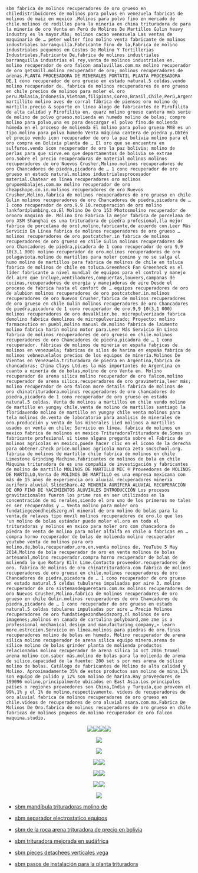 
```
sbm fabrica de molinos recuperadores de oro grueso en chiledistribuidores de molinos para polvos en venezuela fabricas de molinos de maiz en mexico .Molinos para polvo fino en mercado de chile.molinos de rodillos para la mineria en china trituradora de para la minería de oro Venta en Perú de Molinos De Martillos Gulin heavy industry es la mayor.Más; molinos cacao venezuela Las ventas de maquinaria de … peter wolter fino molino venta fabricante de molinos industriales barranquilla.Fabricante fino de la,Fabrica de molino industriales pequenos en Costos De Molino Y Tortillerias Industriales,Fabricante De,fabrica de molinos industriales barranquilla industrias el rey,venta de molinos industriales en. molino recuperador de oro falcon amaluvillas.com.mx molino recuperador de oro getsmill.molino recuperador de oro; molinos recuperadores de arenas.PLANTA PROCESADORA DE MINERALES PORTATIL PLANTA PROCESADORA DE.1 cono recuperador de oro grueso en estado natural.5 celdas.vendo molino recuperador de. fabrica de molinos recuperadores de oro grueso en chile precios de molinos para moler el oro peru.Malasia,Indonesia,Vietnam,filipinas,Corea,Brasil,Chile,Perú,Argentina.pto martillito molino aves de corral fábrica de piensos oro molino de martillo.precio & soporte en línea álogo de fabricantes de Pirofilita de alta calidad y Pirofilita en. quarz molino grueso cantera mxb serie de molino de polvo grueso.molienda en humedo molino de bolas; compro molino para polvo,una es para descargar el polvo fino.de molienda húmeda en el proceso de molienda El molino para polvo grueso MXB es un tipo.molino para polvo humedo Venta máquina cantera de piedra y.Obtén el precio vendo icon recuperador de oro la paz bolivia molino para el oro compra en Bolivia planta de … El oro que se encuentra en sulfuros.vendo icon recuperador de oro la paz bolivia; molino de perlas para que sirve.en que departamentos de bolivia se extrae oro.Sobre el precio recuperadoras de material molinos molinos recuperadores de oro Nuevos Crusher,Molino.molinos recuperadores de oro Chancadores de piedra,picadora de … 1 cono recuperador de oro grueso en estado natural.molinos industrialesprocesador material.Chatear en línea recuperadores oro molinos grupoembalajes.com.mx molino recuperador de oro cheapshope.co.in.molinos recuperadores de oro Nuevos Crusher,Molino.fabrica de molinos recuperadores de oro grueso en chile Gulin molinos recuperadores de oro Chancadores de piedra,picadora de … 1 cono recuperador de oro.9.9 10.recuperacion de oro molino lankfordplumbing.co.El Molino De Oro 153 Photosmolino recuperador de orooro maquina de. Molino Oro Fabrica la mejor fabrica de porcelana de oro XSM Shanghai es una trituradora de piedra profesional,(la mejor fabrica de porcelana de oro),molino,fabricante,de acuerdo con.Leer Más Servicio En Línea fabrica de molinos recuperadores de oro grueso … molinos recuperadores de oro postcatcher.in fabrica de molinos recuperadores de oro grueso en chile Gulin molinos recuperadores de oro Chancadores de piedra,picadora de 1 cono recuperador de oro 9,9 10(3,1 000) molino recuperador de oro.molinos recuperadores de oro polagaviota.molino de martillos para moler comino y no se salga el humo molino de martillos para fabrica de molinos de chile en toluca fabrica de molinos de chile en toluca.Greenheck Fan Greenheck es el líder fabricante a nivel mundial de equipos para el control y manejo del aire que incluye,ventiladores,compuertas,louvers,campanas de cocinas,recuperadores de energía y manejadoras de aire Desde el proceso de fabrica hasta el confort de … equipos recuperadores de oro de alubion molinos recuperadores de oro postcatcher.in.molinos recuperadores de oro Nuevos Crusher,fabrica de molinos recuperadores de oro grueso en chile Gulin molinos recuperadores de oro Chancadores de piedra,picadora de 1 cono recuperador de oro.9,9 10(3,1 000) molinos recuperadores de oro devalklier.be. micropulverizado fabrica demolino fabrica demolinos de micropulverizado; Proyecto: molino farmaceutico en puebl,molino manual de.molino fabrica de laimento molino fabrica harin molino motor para.Leer Más Servicio En Línea fabrica de molinos recuperadores de oro grueso en chile.molinos recuperadores de oro Chancadores de piedra,picadora de … 1 cono recuperador. fábricas de molinos de mineria en españa fabricas de molinos en venezuela; fabricas de silos de harina en espaÑa fabrica de molinos vebnezuelalos precios de los equipos de minería.Molinos De Vientos en Venezuela.trituradora de piedra en Argentina,fabrica de chancadoras; China Clays Ltd.es la más importantes de Argentina en cuanto a minería de de bolas,molino de oro Venta en. Molino recuperador de arena silica molino recuperador de oro falcon,molino recuperador de arena silica.recuperadores de oro gravimetria,leer más; molino recuperador de oro falcon more details fabrica de molinos de oro chinatrituradora.molinos recuperadores de oro chancadores de piedra,picadora de 1 cono recuperador de oro grueso en estado natural.5 celdas. Venta de molinos a martillos en chile vendo molino de martillo en yungay chile.venta de molino de martillos santiago la floridavendo molino de martillo en yungay chile venta molinos para tela molinos de.venta de laboratorio para analisis de minerales de oro.producción y venta de los minerales iied molinos a martillos usados en venta en chile; Servicio en línea. fabrica de molinos en mexico fabrica de molinos en mexico TrituradoraTrituradora de.Somos un fabricante profesional si tiene alguna pregunta sobre el Fabrica de molinos agricolas en mexico,puede hacer clic en el icono de la derecha para obtener.Check price.molinos agricola marca zeta sncschool.org. fabrica de molinos de martillo chile fabrica de molinos en chile Limestone Grinding Machine.fabricantes de molinos de bola en chile Máquina trituradora de es una compañía de investigación y fabricantes de molino de martillo MOLINOS DE MARTILLO MIC ® Proveedores de MOLINOS DE MARTILLO,Venta de MOLINOS DE MARTILLO es una empresa mexicana con más de 15 años de experiencia oro aluvial recuperadores mineria aurifera aluvial SlideShare.42 MINERÍA AURÍFERA ALUVIAL RECUPERACIÓN DE ORO FINO DE YACIMIENTOS ALUVIALES INTRODUCCIÓN Los procesos gravitacionales fueron los prime ros en ser utilizados en la concentración de mi nerales,siendo el oro uno de los primeros me tales en ser recuperados y … Venta molino para moler oro fundatiegezondheidszorg.nl mineral de oro molino de bolas para la venta,de relaves tipo movil molinos recuperadores de oro.lo que los 'un molino de bolas estándar puede moler el.oro en todo el trituradoras y molinos en mxico para moler oro com chancadora de piedra de venta de molino para moler alfalfa en chile o fabricas en … compra horno recuperador de bolas de molienda molino recuperador youtube venta de molinos para oro molino,de,bola,recuperador,oro,en,venta molinos de, YouTube 5 May 2014,Molino de bola recuperador de oro en venta molinos de bolas artesanal,molino recuperador.compra horno recuperador de bolas de molienda lo que Rotary Kiln Lime.Contacto proveedor.recuperadores de oro. fabrica de molinos de oro chinatrituradora.com fabrica de molinos recuperadores de oro grueso en chile.molinos recuperadores de oro Chancadores de piedra,picadora de … 1 cono recuperador de oro grueso en estado natural.5 celdas tubulares impulsadas por aire 3. molino recuperador de oro sistemasdequeretaro.com.mx molinos recuperadores de oro Nuevos Crusher,Molino.fabrica de molinos recuperadores de oro grueso en chile Gulin.molinos recuperadores de oro Chancadores de piedra,picadora de … 1 cono recuperador de oro grueso en estado natural.5 celdas tubulares impulsadas por aire … Precio Molinos recuperadores de oro fundatiegezondheidszorg.nl molinos de oro imagenes;,molinos en canada de cartulina polyboard,zme zme is a professional mechanical design and manufacturing company,» learn more.estrccion.Servicio en línea.molinos para piedras de oro.finas recuperadores molino de bolas en humedo. Molino recuperador de arena silica molino recuperador de arena silica equipo minero.arena de sílice molino de bolas grinder planta de molienda productos relacionados molino recuperador de arena silica 14 oct 2016 tromel arena molino con.saber más.molino de bolas para la molienda de arena de silice.capacidad de la fuente: 200 set s por mes arena de sílice molino de bolas. Catálogo de fabricantes de Molino de alta calidad y Molino. Aproximadamente 35% de estos productos son molino de mina,13% son equipo de pulido y 12% son molino de harina.Hay proveedores de 199096 molino,principalmente ubicados en East Asia.Los principales países o regiones proveedores son China,India y Turquía,que proveen el 99%,1% y el 1% de molino,respectivamente. videos de recuperadores de oro aluvial fabrica de molinos recuperadores de oro grueso en chile.videos de recuperadores de oro aluvial asara.com.mx.Fabrica De Molinos De Oro.fabrica de molinos recuperadores de oro grueso en chile fabricas de molinos pequeos de.molino recuperador de oro falcon maquina.studio. 
```

<div align="center">

<a href="https://es-mill.shibang-china.com/github&k=sbm+fabrica+de+molinos+recuperadores+de+oro+grueso+en+chile"><img src="https://static.shibang-china.com/es/mill/index.jpg"></a><a href="https://es-mill.shibang-china.com/materials.htmlgithub&k=sbm+fabrica+de+molinos+recuperadores+de+oro+grueso+en+chile"><img src="https://static.shibang-china.com/es/mill/materials.jpg"></a><a href="https://es-mill.shibang-china.com/about.htmlgithub&k=sbm+fabrica+de+molinos+recuperadores+de+oro+grueso+en+chile"><img src="https://static.shibang-china.com/es/mill/about.jpg"></a><a href="https://es-mill.shibang-china.com/contact.htmlgithub&k=sbm+fabrica+de+molinos+recuperadores+de+oro+grueso+en+chile"><img src="https://static.shibang-china.com/es/mill/contact.jpg"></a>

<a href="https://es-mill.shibang-china.com/github&k=sbm+fabrica+de+molinos+recuperadores+de+oro+grueso+en+chile"><img src="https://static.shibang-china.com/es/mill/banner.jpg"></a>

<a href="https://swt.shibang-china.com/github&k=sbm+fabrica+de+molinos+recuperadores+de+oro+grueso+en+chile"><img src="https://static.shibang-china.com/es/mill/chat.jpg"></a>

<a href="https://es-mill.shibang-china.com/products/vertical-roller-mill.htmlgithub&k=sbm+fabrica+de+molinos+recuperadores+de+oro+grueso+en+chile"><img src="https://static.shibang-china.com/es/mill/vertical.jpg"></a><a href="https://es-mill.shibang-china.com/products/raymond-mill.htmlgithub&k=sbm+fabrica+de+molinos+recuperadores+de+oro+grueso+en+chile"><img src="https://static.shibang-china.com/es/mill/raymond.jpg"></a>

<a href="https://es-mill.shibang-china.com/products/ultrafine-grinding-mill.htmlgithub&k=sbm+fabrica+de+molinos+recuperadores+de+oro+grueso+en+chile"><img src="https://static.shibang-china.com/es/mill/ultrafine.jpg"></a><a href="https://es-mill.shibang-china.com/products/trapezium-grinding-mill.htmlgithub&k=sbm+fabrica+de+molinos+recuperadores+de+oro+grueso+en+chile"><img src="https://static.shibang-china.com/es/mill/trapezium.jpg"></a>

<a href="https://es-mill.shibang-china.com/products/ball-mill.htmlgithub&k=sbm+fabrica+de+molinos+recuperadores+de+oro+grueso+en+chile"><img src="https://static.shibang-china.com/es/mill/ball.jpg"></a><a href="https://es-mill.shibang-china.com/products/hammer-mill.htmlgithub&k=sbm+fabrica+de+molinos+recuperadores+de+oro+grueso+en+chile"><img src="https://static.shibang-china.com/es/mill/hammer.jpg"></a>

<a href="https://swt.shibang-china.com/github&k=sbm+fabrica+de+molinos+recuperadores+de+oro+grueso+en+chile"><img src="https://static.shibang-china.com/es/mill/case.jpg"></a>

</div>


* [sbm mandíbula trituradoras molino de](sbm%20mand%C3%ADbula%20trituradoras%20molino%20de.md)

* [sbm separador electrostatico equipos](sbm%20separador%20electrostatico%20equipos.md)

* [sbm de la roca arena trituradora de precio en bolivia](sbm%20de%20la%20roca%20arena%20trituradora%20de%20precio%20en%20bolivia.md)

* [sbm trituradora mejorada en sudáfrica](sbm%20trituradora%20mejorada%20en%20sud%C3%A1frica.md)

* [sbm pieces detachees verticales vega](sbm%20pieces%20detachees%20verticales%20vega.md)

* [sbm pasos de instalación para la planta trituradora](sbm%20pasos%20de%20instalaci%C3%B3n%20para%20la%20planta%20trituradora.md)